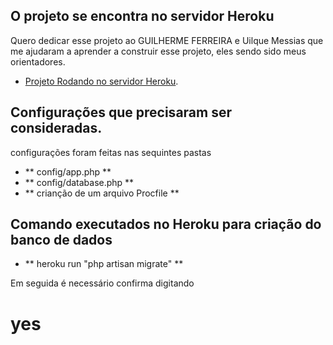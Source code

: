
## O projeto se encontra no servidor Heroku


Quero dedicar esse projeto ao GUILHERME FERREIRA e Uilque Messias que me ajudaram a aprender a construir esse projeto, eles sendo sido meus orientadores. 


- [Projeto Rodando no servidor Heroku](https://laravel-crud-wb.herokuapp.com/imoveis).


## Configurações que precisaram ser consideradas.

<p>configurações foram feitas nas sequintes pastas</p>

- ** config/app.php  **
- ** config/database.php  **
- ** crianção de um arquivo Procfile  **


## Comando executados no Heroku para criação do banco de dados

- ** heroku run "php artisan migrate"  **
<p>Em seguida é necessário confirma digitando <h1>yes</h1></p>

